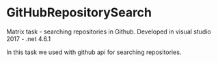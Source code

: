 # GitHubRepositorySearch
Matrix task - searching repositories in Github.
Developed in visual studio 2017 - .net 4.6.1

In this task we used with github api for searching repositories.
